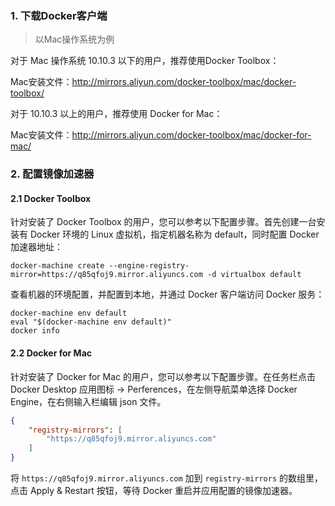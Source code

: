 
### 1. 下载Docker客户端

> 以Mac操作系统为例

对于 Mac 操作系统 10.10.3 以下的用户，推荐使用Docker Toolbox：

Mac安装文件：http://mirrors.aliyun.com/docker-toolbox/mac/docker-toolbox/

对于 10.10.3 以上的用户，推荐使用 Docker for Mac：

Mac安装文件：http://mirrors.aliyun.com/docker-toolbox/mac/docker-for-mac/

### 2. 配置镜像加速器

#### 2.1  Docker Toolbox

针对安装了 Docker Toolbox 的用户，您可以参考以下配置步骤。首先创建一台安装有 Docker 环境的 Linux 虚拟机，指定机器名称为 default，同时配置 Docker 加速器地址：
```
docker-machine create --engine-registry-mirror=https://q85qfoj9.mirror.aliyuncs.com -d virtualbox default
```
查看机器的环境配置，并配置到本地，并通过 Docker 客户端访问 Docker 服务：
```
docker-machine env default
eval "$(docker-machine env default)"
docker info
```

#### 2.2 Docker for Mac

针对安装了 Docker for Mac 的用户，您可以参考以下配置步骤。在任务栏点击 Docker Desktop 应用图标 -> Perferences，在左侧导航菜单选择 Docker Engine，在右侧输入栏编辑 json 文件。
```json
{
    "registry-mirrors": [
        "https://q85qfoj9.mirror.aliyuncs.com"
    ]
}
```
将 `https://q85qfoj9.mirror.aliyuncs.com` 加到 `registry-mirrors` 的数组里，点击 Apply & Restart 按钮，等待 Docker 重启并应用配置的镜像加速器。
